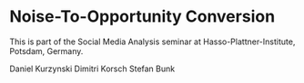 Noise-To-Opportunity Conversion
=======================
This is part of the Social Media Analysis seminar at Hasso-Plattner-Institute, Potsdam, Germany.

Daniel Kurzynski
Dimitri Korsch
Stefan Bunk
